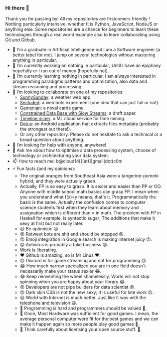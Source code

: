 ### Hi there 👋

Thank you for passing by! All my repositories are firstcomers friendly ! Nothing particularly intensive, whether It is Python, JavaScript, NodeJS or anything else. Some repositories are a chance for beginners to learn these technologies through a real world example also to learn collaborating using Git and Github.

- 🤠 I'm a graduate in Artificial Intelligence but I am a Software engineer (a better label for me). I jump on several technologies without mastering anything in particular.
- 🔭 I’m currently working on nothing in particular; Until I have an epiphany hopefully or I run out of money (hopefully not).
- 🌱 I’m currently learning nothing in particular. I am always interested in programming paradigms patterns and optimization, also data and stream reasoning and processing.
- 👯 I’m looking to collaborate on one of my repositories:
  - [SunnySunday](https://github.com/bacloud14/SunnySunday): a weather web app.
  - [Secluded](https://github.com/bacloud14/Secluded): a web bots experiment (one idea that can just fail or not).
  - [Gamenian](https://github.com/bacloud14/Gamenian): a noval cards game.
  - [Constrained Data Base with Slow Streams](https://github.com/bacloud14/Constrained-Data-Base-with-Slow-Streams): a draft paper.
  - [Timeline miner](https://github.com/bacloud14/timeline-miner): a ML cloud service for time mining.
  - [Datus](https://github.com/bacloud14/Datus): an Android application that extracts files metadata (probably the strongest out there!).
  - Or any other repository. Please do not hesitate to ask a technical or a broad question about anything.  
- 🤔 I’m looking for help with anyone, anywhere!
- 💬 Ask me about how to optimise a data processing system, choose of technology or architecturing your data system. 
- 📫 How to reach me: b@cloud14[[(at)]]gmail(dot)c0m
- ⚡ Fun facts (and my opinions): 
  - The original oranges from Southeast Asia were a tangerine-pomelo hybrid, and they were actually green.
  - Actually, FP is so easy to grasp. It is sexier and easier than PP or OO. Anyone with middle school math basics can grasp FP. I mean when you understand what f(x)=y means, that's it. Programmatically the basic is the same. Actually the confusion comes to computer science students first when they learn about memory and assignation which is different than = in math. The problem with FP in Haskell for example, is syntactic sugar; The additions that make it sexy at first but not really later.
  - 😃 Be optimistic 😃
  - 😠 Retweet bots are shit and should be stopped 😠.
  - 😡 Emoji integration in Google search is making Internet juicy 😡.
  - 😡 Antivirus is probably a fake business 😡.
  - Work is liberating.
  - ❤️ Github is amazing, so is Mr Linus ❤️.
  - 😠 Discord is for game streaming and not for programming 😠.
  - 😂 How much narrow specialized you are in one field doesn't necessarily make your status sexier 😂.
  - 😂 Keep reinventing the wheel shamelessly. World will not stop spinning when you are happy about your library 😂.
  - 😡 Developers are not pipe builders for data scientist 😡.
  - 😡 Dark skin CSS is not the new sexy; It is useful for late work 😡.
  - 😃 World with Internet is much better. Just like It was with the telephone and television 😃.
  - 🥺 Programming is hard and programmers should be valued 🥺.
  - 🥺 Once, Most Hardware was sufficient for good games. I mean, the average personal computer were fit for the best games and we can make it happen again so more people play good games 🥺.
  - 🥺 Think carefully about licensing your open source stuff. 🥺.
  

